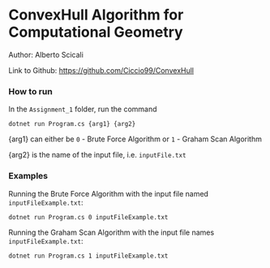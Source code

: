 # ConvexHull Algorithm for Computational Geometry
Author: Alberto Scicali

Link to Github: https://github.com/Ciccio99/ConvexHull

### How to run
In the `Assignment_1` folder, run the command 
```
dotnet run Program.cs {arg1} {arg2}
```
{arg1} can either be `0` - Brute Force Algorithm or `1` - Graham Scan Algorithm

{arg2} is the name of the input file, i.e. `inputFile.txt`

### Examples
Running the Brute Force Algorithm with the input file named `inputFileExample.txt`:

```
dotnet run Program.cs 0 inputFileExample.txt
```

Running the Graham Scan Algorithm with the input file names `inputFileExample.txt`:

```
dotnet run Program.cs 1 inputFileExample.txt
```
